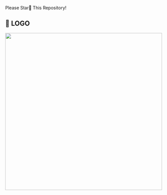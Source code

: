 Please Star💫 This Repository!

## 📸 LOGO

<img src="https://github.com/demola234/Unilorin-Portal-Mobile/blob/main/screenshots/Desktop%20-%2014.jpg?raw=true" height="500"/>
